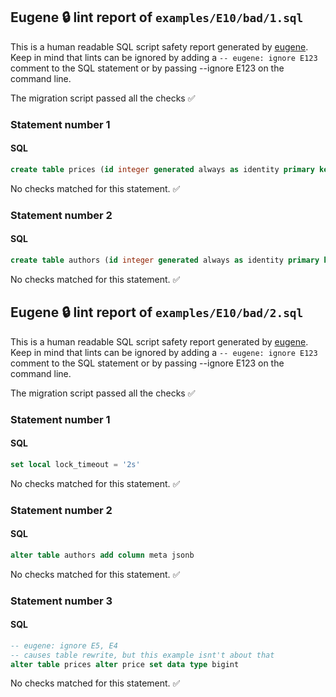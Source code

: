 ## Eugene 🔒 lint report of `examples/E10/bad/1.sql`

This is a human readable SQL script safety report generated by [eugene](https://github.com/kaaveland/eugene).
Keep in mind that lints can be ignored by adding a `-- eugene: ignore E123` comment to the SQL statement
or by passing --ignore E123 on the command line.

The migration script passed all the checks ✅

### Statement number 1
#### SQL
```sql
create table prices (id integer generated always as identity primary key, price int not null)
```
No checks matched for this statement. ✅
### Statement number 2
#### SQL
```sql
create table authors (id integer generated always as identity primary key, name text not null)
```
No checks matched for this statement. ✅

## Eugene 🔒 lint report of `examples/E10/bad/2.sql`

This is a human readable SQL script safety report generated by [eugene](https://github.com/kaaveland/eugene).
Keep in mind that lints can be ignored by adding a `-- eugene: ignore E123` comment to the SQL statement
or by passing --ignore E123 on the command line.

The migration script passed all the checks ✅

### Statement number 1
#### SQL
```sql
set local lock_timeout = '2s'
```
No checks matched for this statement. ✅
### Statement number 2
#### SQL
```sql
alter table authors add column meta jsonb
```
No checks matched for this statement. ✅
### Statement number 3
#### SQL
```sql
-- eugene: ignore E5, E4
-- causes table rewrite, but this example isnt't about that
alter table prices alter price set data type bigint
```
No checks matched for this statement. ✅
